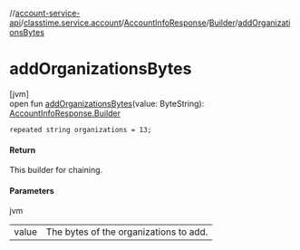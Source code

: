 //[account-service-api](../../../../index.md)/[classtime.service.account](../../index.md)/[AccountInfoResponse](../index.md)/[Builder](index.md)/[addOrganizationsBytes](add-organizations-bytes.md)

# addOrganizationsBytes

[jvm]\
open fun [addOrganizationsBytes](add-organizations-bytes.md)(value: ByteString): [AccountInfoResponse.Builder](index.md)

`repeated string organizations = 13;`

#### Return

This builder for chaining.

#### Parameters

jvm

| | |
|---|---|
| value | The bytes of the organizations to add. |
